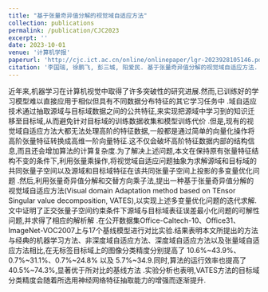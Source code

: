 ```yaml
---
title: "基于张量奇异值分解的视觉域自适应方法"
collection: publications
permalink: /publication/CJC2023
excerpt: ''
date: 2023-10-01
venue: '计算机学报'
paperurl: 'http://cjc.ict.ac.cn/online/onlinepaper/lgr-2023928105146.pdf'
citation: '李国瑞, 徐鹏飞, 彭三城, 阳爱民. 基于张量奇异值分解的视觉域自适应方法. 计算机学报, 2023, 46(10): 2084-2096. '
---
```


近年来,机器学习在计算机视觉中取得了许多突破性的研究进展.然而,已训练好的学习模型难以直接应用于相似但具有不同数据分布特征的其它学习任务中 .域自适应技术通过抽取源域与目标域数据之间的公共特征,来实现把源域中学习到的知识迁移至目标域,从而避免针对目标域的训练数据收集和模型训练代价 .但是,现有的视觉域自适应方法大都无法处理高阶的特征数据,一般都是通过简单的向量化操作将高阶张量特征转换成高维一阶向量特征.这不仅会破坏高阶特征数据内部的结构信息,而且还会增加算法的计算复杂度.为了解决上述问题,本文在保持原有张量特征结构不变的条件下,利用张量乘操作,将视觉域自适应问题抽象为求解源域和目标域的共同张量子空间以及源域和目标域特征在该共同张量子空间上投影的多变量优化问题 .然后,利用张量奇异值分解和交替方向乘子法,提出一种基于张量奇异值分解的视觉域自适应方法(Visual domain Adaptation method based on TEnsor Singular value decomposition, VATES),以实现上述多变量优化问题的迭代求解.文中证明了正交张量子空间约束条件下源域与目标域表征误差最小化问题的可解性问题,并求得了相应的解析解 .在公开数据集Office-Caltech-10、Office31、ImageNet-VOC2007上与17个基线模型进行对比实验.结果表明本文所提出的方法与经典的机器学习方法、非深度域自适应方法、深度域自适应方法以及张量域自适应方法相比,在无标签目标域上的图像分类精度分别提高了 10.6%~43.9%、0.7%~31.1%、0.7%~24.8% 以及 5.7%~34.9.同时,算法的运行效率也提高了 40.5%~74.3%,显著优于所对比的基线方法 .实验分析也表明,VATES方法的目标域分类精度会随着所选用神经网络特征抽取能力的增强而逐渐提升.

